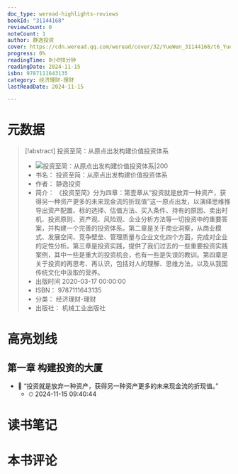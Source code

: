 ```yaml
---
doc_type: weread-highlights-reviews
bookId: "31144168"
reviewCount: 0
noteCount: 1
author: 静逸投资
cover: https://cdn.weread.qq.com/weread/cover/32/YueWen_31144168/t6_YueWen_31144168.jpg
progress: 0%
readingTime: 0小时8分钟
readingDate: 2024-11-15
isbn: 9787111643135
category: 经济理财-理财
lastReadDate: 2024-11-15

---
```

# 元数据
> [!abstract] 投资至简：从原点出发构建价值投资体系
> - ![ 投资至简：从原点出发构建价值投资体系|200](https://cdn.weread.qq.com/weread/cover/32/YueWen_31144168/t6_YueWen_31144168.jpg)
> - 书名： 投资至简：从原点出发构建价值投资体系
> - 作者： 静逸投资
> - 简介： 《投资至简》分为四章：第壹章从“投资就是放弃一种资产，获得另一种资产更多的未来现金流的折现值”这一原点出发，以演绎思维推导出资产配置、标的选择、估值方法、买入条件、持有的原因、卖出时机、投资原则、资产观、风险观、企业分析方法等一切投资中的重要答案，并构建一个完善的投资体系。第二章是关于商业洞察，从商业模式、发展空间、竞争壁垒、管理质量与企业文化四个方面，完成对企业的定性分析。第三章是投资实践，提供了我们过去的一些重要投资实践案例，其中一些是重大的投资机会，也有一些是失误的教训。第四章是关于投资的再思考、再认识，包括对人的理解、思维方法，以及从我国传统文化中汲取的营养。
> - 出版时间 2020-03-17 00:00:00
> - ISBN： 9787111643135
> - 分类： 经济理财-理财
> - 出版社： 机械工业出版社

# 高亮划线

## 第一章 构建投资的大厦


- 📌 “投资就是放弃一种资产，获得另一种资产更多的未来现金流的折现值。” 
    - ⏱ 2024-11-15 09:40:44 

# 读书笔记


# 本书评论
